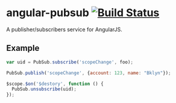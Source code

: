 angular-pubsub [![Build Status](https://travis-ci.org/tjlav5/angular-pubsub.svg?branch=master)](https://travis-ci.org/tjlav5/angular-pubsub)
==============

A publisher/subscribers service for AngularJS.

Example
---

```javascript
var uid = PubSub.subscribe('scopeChange', foo);

PubSub.publish('scopeChange', {account: 123, name: "Bklyn"});

$scope.$on('$destory', function () {
  PubSub.unsubscribe(uid);
});
```